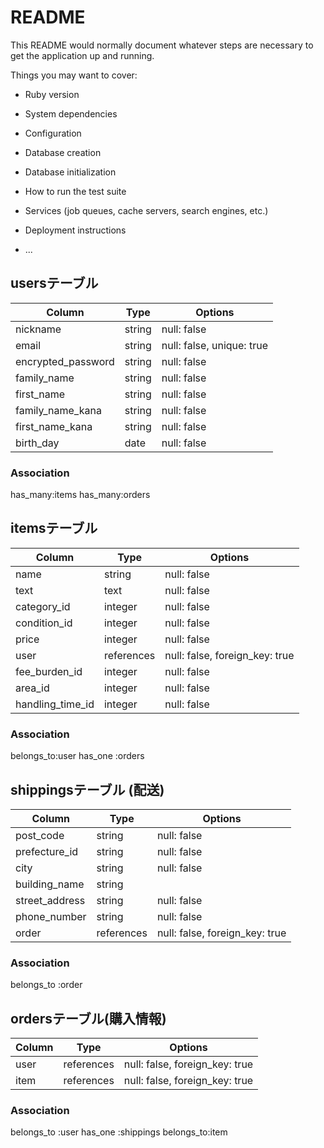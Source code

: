 # README

This README would normally document whatever steps are necessary to get the
application up and running.

Things you may want to cover:

* Ruby version

* System dependencies

* Configuration

* Database creation

* Database initialization

* How to run the test suite

* Services (job queues, cache servers, search engines, etc.)

* Deployment instructions

* ...

## usersテーブル

|       Column       |    Type    |         Options           |
| -------------------| ---------- | ------------------------  |
| nickname           | string     | null: false               |
| email              | string     | null: false, unique: true |
| encrypted_password | string     | null: false               |
| family_name        | string     | null: false               |
| first_name         | string     | null: false               |
| family_name_kana   | string     | null: false               |
| first_name_kana    | string     | null: false               |
| birth_day	         | date       | null: false               |

### Association
has_many:items
has_many:orders


## itemsテーブル

|     Column      | Type       | Options                        |
| --------------- | ---------- | ------------------------------ |
| name            | string     | null: false                    |
| text            | text       | null: false                    |
| category_id     | integer    | null: false                    |
| condition_id    | integer    | null: false                    | #状態
| price           | integer    | null: false                    |
| user            | references | null: false, foreign_key: true | #出品者
| fee_burden_id   | integer	   | null: false                    |#配送料負担
| area_id         | integer    | null: false                    |#地域
| handling_time_id| integer    | null: false                    | #お届けまでの日数

### Association
belongs_to:user
has_one :orders


## shippingsテーブル (配送)
|       Column       |    Type        |               Options           |
| -------------------| -------------  | --------------------------------|
| post_code          | string         | null: false                     | #郵便番号
| prefecture_id      | string         | null: false                     | #県
| city               | string         | null: false                     | #市区町村
| building_name      | string         |                                 |#建物名
| street_address     | string         | null: false                     |#番地
| phone_number       | string         | null: false                     | #電話番号
| order              | references     | null: false, foreign_key: true  |

### Association
belongs_to :order

## ordersテーブル(購入情報)

|    Column    | Type       |      Options                   |
| -------------| ---------- | -------------------------------|
| user         | references | null: false, foreign_key: true |
| item    	   | references | null: false, foreign_key: true |

### Association
belongs_to :user
has_one :shippings
belongs_to:item






